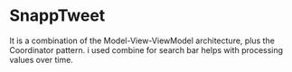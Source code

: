 # SnappTweet
 It is a combination of the Model-View-ViewModel architecture, plus the Coordinator pattern.
 i used combine for search bar helps with processing values over time.
